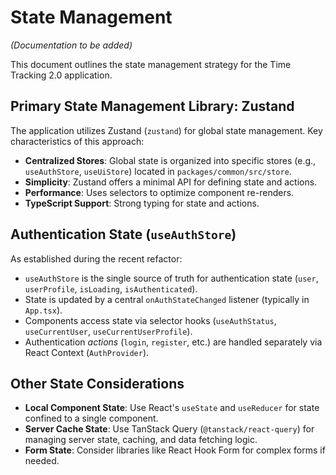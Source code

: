 # State Management

*(Documentation to be added)*

This document outlines the state management strategy for the Time Tracking 2.0 application.

## Primary State Management Library: Zustand

The application utilizes Zustand (`zustand`) for global state management. Key characteristics of this approach:

*   **Centralized Stores**: Global state is organized into specific stores (e.g., `useAuthStore`, `useUiStore`) located in `packages/common/src/store`.
*   **Simplicity**: Zustand offers a minimal API for defining state and actions.
*   **Performance**: Uses selectors to optimize component re-renders.
*   **TypeScript Support**: Strong typing for state and actions.

## Authentication State (`useAuthStore`)

As established during the recent refactor:

*   `useAuthStore` is the single source of truth for authentication state (`user`, `userProfile`, `isLoading`, `isAuthenticated`).
*   State is updated by a central `onAuthStateChanged` listener (typically in `App.tsx`).
*   Components access state via selector hooks (`useAuthStatus`, `useCurrentUser`, `useCurrentUserProfile`).
*   Authentication *actions* (`login`, `register`, etc.) are handled separately via React Context (`AuthProvider`).

## Other State Considerations

*   **Local Component State**: Use React's `useState` and `useReducer` for state confined to a single component.
*   **Server Cache State**: Use TanStack Query (`@tanstack/react-query`) for managing server state, caching, and data fetching logic.
*   **Form State**: Consider libraries like React Hook Form for complex forms if needed. 